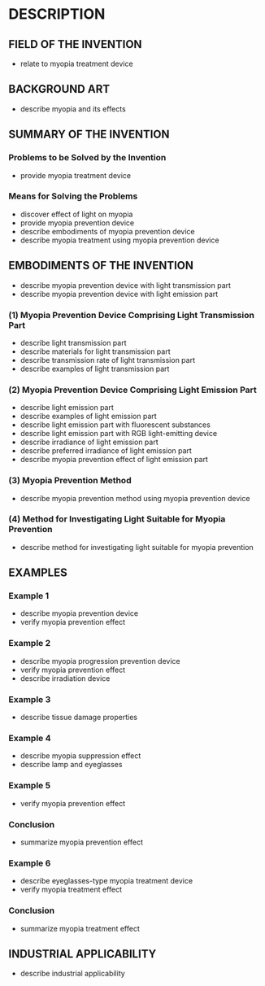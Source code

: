 # DESCRIPTION

## FIELD OF THE INVENTION

- relate to myopia treatment device

## BACKGROUND ART

- describe myopia and its effects

## SUMMARY OF THE INVENTION

### Problems to be Solved by the Invention

- provide myopia treatment device

### Means for Solving the Problems

- discover effect of light on myopia
- provide myopia prevention device
- describe embodiments of myopia prevention device
- describe myopia treatment using myopia prevention device

## EMBODIMENTS OF THE INVENTION

- describe myopia prevention device with light transmission part
- describe myopia prevention device with light emission part

### (1) Myopia Prevention Device Comprising Light Transmission Part

- describe light transmission part
- describe materials for light transmission part
- describe transmission rate of light transmission part
- describe examples of light transmission part

### (2) Myopia Prevention Device Comprising Light Emission Part

- describe light emission part
- describe examples of light emission part
- describe light emission part with fluorescent substances
- describe light emission part with RGB light-emitting device
- describe irradiance of light emission part
- describe preferred irradiance of light emission part
- describe myopia prevention effect of light emission part

### (3) Myopia Prevention Method

- describe myopia prevention method using myopia prevention device

### (4) Method for Investigating Light Suitable for Myopia Prevention

- describe method for investigating light suitable for myopia prevention

## EXAMPLES

### Example 1

- describe myopia prevention device
- verify myopia prevention effect

### Example 2

- describe myopia progression prevention device
- verify myopia prevention effect
- describe irradiation device

### Example 3

- describe tissue damage properties

### Example 4

- describe myopia suppression effect
- describe lamp and eyeglasses

### Example 5

- verify myopia prevention effect

### Conclusion

- summarize myopia prevention effect

### Example 6

- describe eyeglasses-type myopia treatment device
- verify myopia treatment effect

### Conclusion

- summarize myopia treatment effect

## INDUSTRIAL APPLICABILITY

- describe industrial applicability

